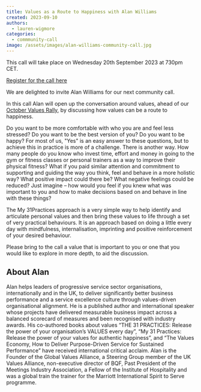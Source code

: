 ```yaml
---
title: Values as a Route to Happiness with Alan Williams
created: 2023-09-10
authors:
  - lauren-wigmore
categories:
  - commmunity-call
image: /assets/images/alan-williams-community-call.jpg
---
```

This call will take place on Wednesday 20th September 2023 at 730pm CET.

[Register for the call here](https://us02web.zoom.us/meeting/register/tZUqdO-vqzwjHtX772ICraDLQNeqiReq-01v)

We are delighted to invite Alan Williams for our next community call.

In this call Alan will open up the conversation around values, ahead of our [October Values Rally](https://lifeitself.org/blog/2023/08/30/october-values-rally), by discussing how values can be a route to happiness. 

Do you want to be more comfortable with who you are and feel less stressed? Do you want to be the best version of you? Do you want to be happy? For most of us, "Yes" is an easy answer to these questions, but to achieve this in practice is more of a challenge. There is another way. How many people do you know who invest time, effort and money in going to the gym or fitness classes or personal trainers as a way to improve their physical fitness? What if you paid similar attention and commitment to supporting and guiding the way you think, feel and behave in a more holistic way? What positive impact could there be? What negative feelings could be reduced? Just imagine – how would you feel if you knew what was important to you and how to make decisions based on and behave in line with these things? 

The My 31Practices approach is a very simple way to help identify and articulate personal values and then bring these values to life through a set of very practical behaviours. It is an approach based on doing a little every day with mindfulness, internalisation, imprinting and positive reinforcement of your desired behaviour.

Please bring to the call a value that is important to you or one that you would like to explore in more depth, to aid the discussion.

## About Alan

Alan helps leaders of progressive service sector organisations, internationally and in the UK, to deliver significantly better business performance and a service excellence culture through values-driven organisational alignment. He is a published author and international speaker whose projects have delivered measurable business impact across a balanced scorecard of measures and been recognised with industry awards. His co-authored books about values “THE 31 PRACTICES: Release the power of your organisation’s VALUES every day”, “My 31 Practices: Release the power of your values for authentic happiness”, and “The Values Economy, How to Deliver Purpose-Driven Service for Sustained Performance” have received international critical acclaim. Alan is the Founder of the Global Values Alliance, a Steering Group member of the UK Values Alliance, non-executive director of BQF, Past President of the Meetings Industry Association, a Fellow of the Institute of Hospitality and was a global train the trainer for the Marriott International Spirit to Serve programme.

